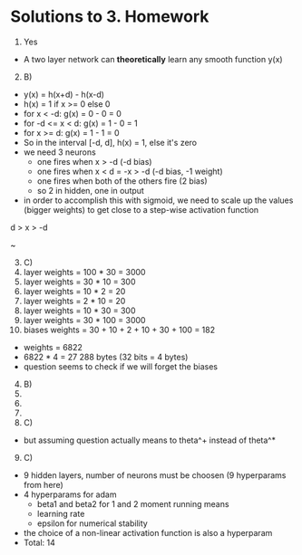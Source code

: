 # Solutions to 3. Homework

1. Yes
  * A two layer network can **theoretically** learn any smooth function y(x)
2. B)

* y(x) = h(x+d) - h(x-d)
* h(x) = 1 if x >= 0 else 0
* for x < -d: g(x) = 0 - 0 = 0
* for -d <= x < d: g(x) = 1 - 0 = 1
* for x >= d: g(x) = 1 - 1 = 0
* So in the interval [-d, d], h(x) = 1, else it's zero
* we need 3 neurons
  * one fires when x > -d (-d bias)
  * one fires when x < d = -x > -d (-d bias, -1 weight)
  * one fires when both of the others fire (2 bias)
  * so 2 in hidden, one in output
* in order to accomplish this with sigmoid, we need to scale up the values (bigger weights) 
to get close to a step-wise activation function

d > x > -d

~ 



3. C)
  1. layer weights = 100 * 30 = 3000
  1. layer weights = 30 * 10 = 300
  1. layer weights = 10 * 2 = 20
  1. layer weights = 2 * 10 = 20
  1. layer weights = 10 * 30 = 300
  1. layer weights = 30 * 100 = 3000
  1. biases weights = 30 + 10 + 2 + 10 + 30 + 100 = 182
  * weights = 6822
  * 6822 * 4 = 27 288  bytes (32 bits = 4 bytes)
  * question seems to check if we will forget the biases
4. B)
5. 
6.
7.
8. C)
  * but assuming question actually means to theta^+ instead of theta^*
9. C)
  * 9 hidden layers, number of neurons must be choosen (9 hyperparams from here)
  * 4 hyperparams for adam
    * beta1 and beta2 for 1 and 2 moment running means
    * learning rate
    * epsilon for numerical stability
  * the choice of a non-linear activation function is also a hyperparam
  * Total: 14
